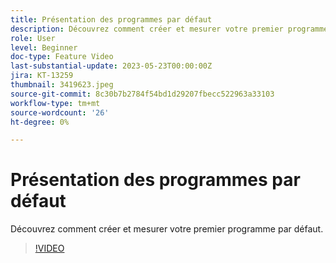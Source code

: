 ```yaml
---
title: Présentation des programmes par défaut
description: Découvrez comment créer et mesurer votre premier programme par défaut.
role: User
level: Beginner
doc-type: Feature Video
last-substantial-update: 2023-05-23T00:00:00Z
jira: KT-13259
thumbnail: 3419623.jpeg
source-git-commit: 8c30b7b2784f54bd1d29207fbecc522963a33103
workflow-type: tm+mt
source-wordcount: '26'
ht-degree: 0%

---
```



# Présentation des programmes par défaut

Découvrez comment créer et mesurer votre premier programme par défaut.

>[!VIDEO](https://video.tv.adobe.com/v/3419623/?learn=on)
